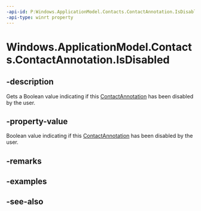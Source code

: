 ----api-id: P:Windows.ApplicationModel.Contacts.ContactAnnotation.IsDisabled
-api-type: winrt property
---<!-- Property syntaxpublic bool IsDisabled { get; }--># Windows.ApplicationModel.Contacts.ContactAnnotation.IsDisabled## -descriptionGets a Boolean value indicating if this [ContactAnnotation](contactannotation.md) has been disabled by the user.## -property-valueBoolean value indicating if this [ContactAnnotation](contactannotation.md) has been disabled by the user.## -remarks## -examples## -see-also